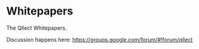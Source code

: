 Whitepapers
===========

The Qllect Whitepapers.

Discussion happens here:
https://groups.google.com/forum/#!forum/qllect